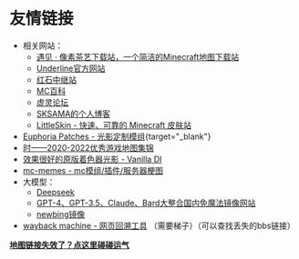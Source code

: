 <script setup>
import { useData } from 'vitepress'
import ColorLine from '/.vitepress/vue/ColorLine.vue'
const { isDark } = useData()
</script>

# 友情链接
<ColorLine :height="4"/>

- 相关网站：
  - [遇见 · 像素茶艺下载站，一个简洁的Minecraft地图下载站](https://pixelmap.minegraph.cn/)
  - [Underline官方网站](http://underline.icu/)
  - [红石中继站](https://forum.mczwlt.net/)
  - [MC百科](https://www.mcmod.cn/)
  - [虚灵论坛](https://etis.vcsofficial.site/)
  - [SKSAMA的个人博客](https://ymqlgthbsakuradream.github.io/archives/)
  - [LittleSkin - 快速、可靠的 Minecraft 皮肤站](https://littleskin.cn/?lang=zh_CN)
- [Euphoria Patches - 光影定制模组](https://www.mcmod.cn/class/12160.html){target="_blank"}
- [时——2020-2022优秀游戏地图集锦](https://www.bilibili.com/opus/642602445575290884)
- [效果很好的原版着色器光影 - Vanilla DI](https://github.com/JNNGL/VanillaDI/)
- [mc-memes - mc模组/插件/服务器梗图](https://github.com/mc-meme/mc-meme)
- 大模型：
  - [Deepseek](https://www.deepseek.com/)
  - [GPT-4、GPT-3.5、Claude、Bard大整合国内免魔法镜像网站](https://chimeragpt.ninomae.top/zh)
  - [newbing镜像](https://bing.laogou717.com/web/#/)
- [wayback machine - 网页回溯工具](https://archive.org/?pStoreID=contenttest) （需要梯子）（可以查找丢失的bbs链接）

[**地图链接失效了？点这里碰碰运气**](/index/附录3.md)